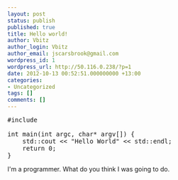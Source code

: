 ```yaml
---
layout: post
status: publish
published: true
title: Hello world!
author: Vbitz
author_login: Vbitz
author_email: jscarsbrook@gmail.com
wordpress_id: 1
wordpress_url: http://50.116.0.238/?p=1
date: 2012-10-13 00:52:51.000000000 +13:00
categories:
- Uncategorized
tags: []
comments: []
---
```

<pre>
#include <iostream>

int main(int argc, char* argv[]) {
    std::cout << "Hello World" << std::endl;
    return 0;
}
</pre>

I'm a programmer. What do you think I was going to do.
